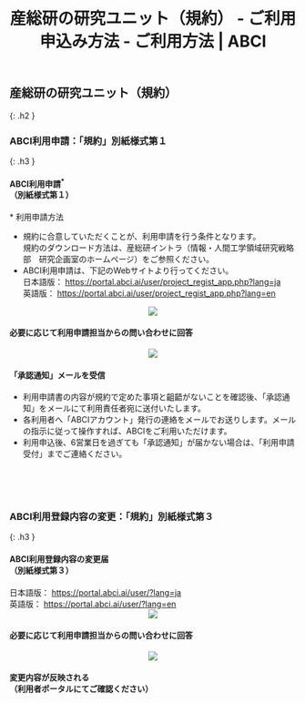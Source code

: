 ﻿---
layout: ja/how_to_use/member
title: 産総研の研究ユニット（規約） - ご利用申込み方法 - ご利用方法 | ABCI
permalink: /ja/how_to_use/member.html
---


## 産総研の研究ユニット（規約）
{: .h2 }


### ABCI利用申請：「規約」別紙様式第１
{: .h3 }

<div class="bubble">
<h4 class="h4">ABCI利用申請<sup>*</sup><br />（別紙様式第１）</h4>

<div style="text-align:left;">* 利用申請方法</div>
<ul class="number_ul">
<li class="number">規約に合意していただくことが、利用申請を行う条件となります。<br />規約のダウンロード方法は、産総研イントラ（情報・人間工学領域研究戦略部　研究企画室のホームページ）をご参照ください。</li>

<!--li class="number">
<div>パスワード<input id="temp_pass" type="text" name="temp_pass" value=""><span id="pass_submit">認証</span></div>
(パスワードを入力して、「認証」すると、規約がダウンロードできます。)<br />
<div id="use_guide">
<a href="javascript::;" id="use_guide_down1"><u>利用規約ダウンロード[PDF 160KB]</u></a><br />
</div>
</li-->
<li class="number">
  ABCI利用申請は、下記のWebサイトより行ってください。<br />
  日本語版： <a href="https://portal.abci.ai/user/project_regist_app.php?lang=ja" target="_blank"><u>https://portal.abci.ai/user/project_regist_app.php?lang=ja</u></a><br />
  英語版： <a href="https://portal.abci.ai/user/project_regist_app.php?lang=en" target="_blank"><u>https://portal.abci.ai/user/project_regist_app.php?lang=en</u></a><br />
</li>
</ul>
</div>     

<div align="center"><img src="../../img/how_to_use/d_arrow.gif" /></div>
<div class="bubble">
<h4 class="h4">必要に応じて利用申請担当からの問い合わせに回答</h4>
</div>

<div align="center"><img src="../../img/how_to_use/d_arrow.gif" /></div>
<div class="bubble">
<h4 class="h4">「承認通知」メールを受信</h4>
<ul class="number_ul">
<li class="number">利用申請書の内容が規約で定めた事項と齟齬がないことを確認後、「承認通知」をメールにて利用責任者宛に送付いたします。</li>
<li class="number">各利用者へ「ABCIアカウント」発行の連絡をメールでお送りします。メールの指示に従って操作すれば、ABCIをご利用いただけます。</li>
<li class="number">利用申込後、6営業日を過ぎても「承認通知」が届かない場合は、「利用申請受付」までご連絡ください。</li>
</ul>
</div>

<br /><br /><br />


### ABCI利用登録内容の変更：「規約」別紙様式第３
{: .h3 }

<div class="bubble">
<h4 class="h4">ABCI利用登録内容の変更届<br />（別紙様式第３）</h4>
  日本語版： <a href="https://portal.abci.ai/user/?lang=ja" target="_blank"><u>https://portal.abci.ai/user/?lang=ja</u></a><br />
  英語版： <a href="https://portal.abci.ai/user/?lang=en" target="_blank"><u>https://portal.abci.ai/user/?lang=en</u></a><br />
</div>
<div align="center"><img src="../../img/how_to_use/d_arrow.gif" /></div>
<div class="bubble">
<h4 class="h4">必要に応じて利用申請担当からの問い合わせに回答</h4>
</div>
<div align="center"><img src="../../img/how_to_use/d_arrow.gif" /></div>

<div class="bubble">
<h4 class="h4">変更内容が反映される<br />（利用者ポータルにてご確認ください）</h4>
</div>
